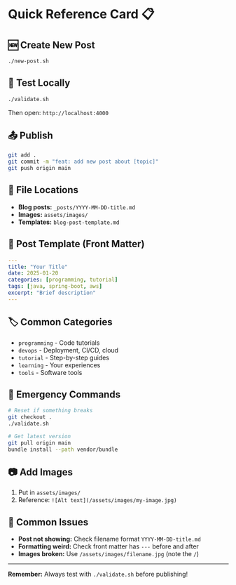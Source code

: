 # Quick Reference Card 📋

## 🆕 Create New Post
```bash
./new-post.sh
```

## 🧪 Test Locally
```bash
./validate.sh
```
Then open: `http://localhost:4000`

## 📤 Publish
```bash
git add .
git commit -m "feat: add new post about [topic]"
git push origin main
```

## 📂 File Locations
- **Blog posts:** `_posts/YYYY-MM-DD-title.md`
- **Images:** `assets/images/`
- **Templates:** `blog-post-template.md`

## 📝 Post Template (Front Matter)
```yaml
---
title: "Your Title"
date: 2025-01-20
categories: [programming, tutorial]
tags: [java, spring-boot, aws]
excerpt: "Brief description"
---
```

## 🏷️ Common Categories
- `programming` - Code tutorials
- `devops` - Deployment, CI/CD, cloud
- `tutorial` - Step-by-step guides
- `learning` - Your experiences
- `tools` - Software tools

## 🔧 Emergency Commands
```bash
# Reset if something breaks
git checkout .
./validate.sh

# Get latest version
git pull origin main
bundle install --path vendor/bundle
```

## 📷 Add Images
1. Put in `assets/images/`
2. Reference: `![Alt text](/assets/images/my-image.jpg)`

## 🐛 Common Issues
- **Post not showing:** Check filename format `YYYY-MM-DD-title.md`
- **Formatting weird:** Check front matter has `---` before and after
- **Images broken:** Use `/assets/images/filename.jpg` (note the `/`)

---
**Remember:** Always test with `./validate.sh` before publishing! 
